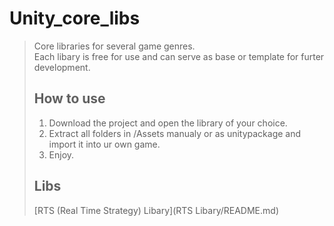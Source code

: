# Unity_core_libs
> Core libraries for several game genres.<br/>Each libary is free for use and can serve as base or template for furter development.
> ## How to use
> 1. Download the project and open the library of your choice.
> 2. Extract all folders in /Assets manualy or as unitypackage and import it into ur own game.
> 3. Enjoy.
> ## Libs 
> [RTS (Real Time Strategy) Libary](RTS Libary/README.md)

